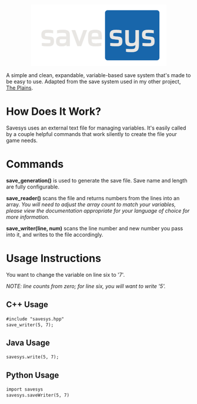 <p align="center">
  <img width="369" height="166" src=https://github.com/draumaz/savesys/blob/main/logo.png?raw>
</p>

A simple and clean, expandable, variable-based save system that's made to be easy to use.
Adapted from the save system used in my other project, [The Plains](https://github.com/draumaz/plains).

# How Does It Work?
Savesys uses an external text file for managing variables. It's easily called by a couple helpful commands that work silently to create the file your game needs.

# Commands

**save_generation()** is used to generate the save file. Save name and length are fully configurable.

**save_reader()** scans the file and returns numbers from the lines into an array. *You will need to adjust the array count to match your variables, please view the documentation appropriate for your language of choice for more information.*

**save_writer(line, num)** scans the line number and new number you pass into it, and writes to the file accordingly.

# Usage Instructions

You want to change the variable on line six to '7'.

*NOTE: line counts from zero; for line six, you will want to write '5'.*

## C++ Usage
```
#include "savesys.hpp"
save_writer(5, 7);
```
## Java Usage
```
savesys.write(5, 7);
```
## Python Usage
```
import savesys
savesys.saveWriter(5, 7)
```
